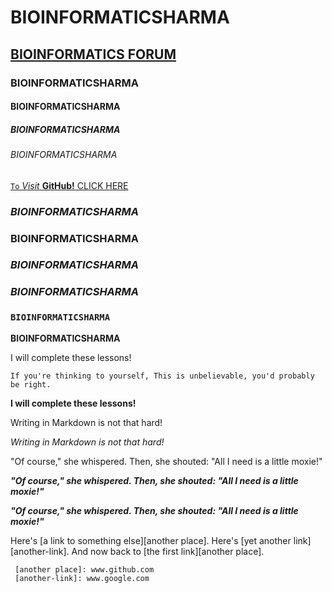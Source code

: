 # BIOINFORMATICSHARMA
## [BIOINFORMATICS FORUM](https://www.biostars.org)
### BIOINFORMATICSHARMA
#### BIOINFORMATICSHARMA
##### BIOINFORMATICSHARMA
###### BIOINFORMATICSHARMA

[`To` _Visit_ **GitHub!** CLICK HERE](www.github.com)

### _BIOINFORMATICSHARMA_

### **BIOINFORMATICSHARMA**

### _**BIOINFORMATICSHARMA**_

### **_BIOINFORMATICSHARMA_**

### `BIOINFORMATICSHARMA`

**BIOINFORMATICSHARMA**

I will complete these lessons!

`If you're thinking to yourself, This is unbelievable, you'd probably be right.`

**I will complete these lessons!**

Writing in Markdown is not that hard!

_Writing in Markdown is not that hard!_

"Of course," she whispered. Then, she shouted: "All I need is a little moxie!"

**_"Of course," she whispered. Then, she shouted: "All I need is a little moxie!"_**

_**"Of course," she whispered. Then, she shouted: "All I need is a little moxie!"**_

Here's [a link to something else][another place].
     Here's [yet another link][another-link].
     And now back to [the first link][another place].

     [another place]: www.github.com
     [another-link]: www.google.com
  
